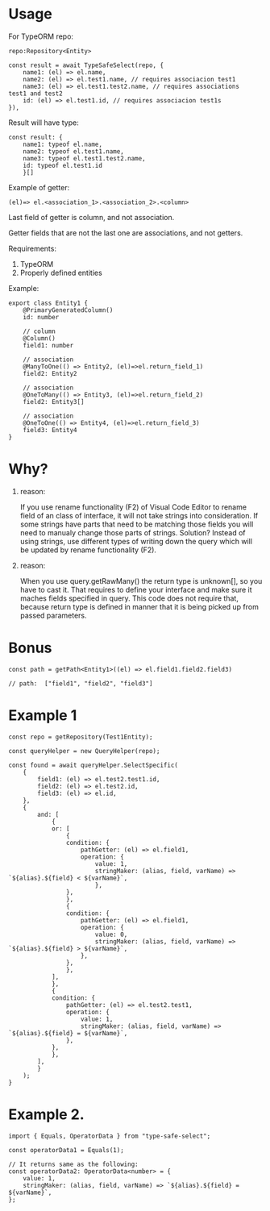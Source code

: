 # Usage

For TypeORM repo:

    repo:Repository<Entity>

    const result = await TypeSafeSelect(repo, {
        name1: (el) => el.name,
        name2: (el) => el.test1.name, // requires associacion test1
        name3: (el) => el.test1.test2.name, // requires associations  test1 and test2
        id: (el) => el.test1.id, // requires associacion test1s
    }),

Result will have type:

    const result: {
        name1: typeof el.name,
        name2: typeof el.test1.name,
        name3: typeof el.test1.test2.name,
        id: typeof el.test1.id
        }[]

Example of getter:

    (el)=> el.<association_1>.<association_2>.<column>

Last field of getter is column, and not association.

Getter fields that are not the last one are associations, and not getters.

Requirements:

1. TypeORM
2. Properly defined entities

Example:

    export class Entity1 {
        @PrimaryGeneratedColumn()
        id: number

        // column
        @Column()
        field1: number

        // association
        @ManyToOne(() => Entity2, (el)=>el.return_field_1)
        field2: Entity2

        // association
        @OneToMany(() => Entity3, (el)=>el.return_field_2)
        field2: Entity3[]

        // association
        @OneToOne(() => Entity4, (el)=>el.return_field_3)
        field3: Entity4
    }

# Why?

1. reason:

   If you use rename functionality (F2) of Visual Code Editor to rename field of an class of interface, it will not take strings into consideration. If some strings have parts that need to be matching those fields you will need to manualy change those parts of strings. Solution? Instead of using strings, use different types of writing down the query which will be updated by rename functionality (F2).

2. reason:

   When you use query.getRawMany() the return type is unknown[], so you have to cast it. That requires to define your interface and make sure it maches fields specified in query. This code does not require that, because return type is defined in manner that it is being picked up from passed parameters.

# Bonus

    const path = getPath<Entity1>((el) => el.field1.field2.field3)

    // path:  ["field1", "field2", "field3"]

# Example 1

    const repo = getRepository(Test1Entity);

    const queryHelper = new QueryHelper(repo);

    const found = await queryHelper.SelectSpecific(
        {
            field1: (el) => el.test2.test1.id,
            field2: (el) => el.test2.id,
            field3: (el) => el.id,
        },
        {
            and: [
                {
                or: [
                    {
                    condition: {
                        pathGetter: (el) => el.field1,
                        operation: {
                            value: 1,
                            stringMaker: (alias, field, varName) => `${alias}.${field} < ${varName}`,
                            },
                    },
                    },
                    {
                    condition: {
                        pathGetter: (el) => el.field1,
                        operation: {
                            value: 0,
                            stringMaker: (alias, field, varName) => `${alias}.${field} > ${varName}`,
                        },
                    },
                    },
                ],
                },
                {
                condition: {
                    pathGetter: (el) => el.test2.test1,
                    operation: {
                        value: 1,
                        stringMaker: (alias, field, varName) => `${alias}.${field} = ${varName}`,
                    },
                },
                },
            ],
            }
        );
    }

# Example 2.

    import { Equals, OperatorData } from "type-safe-select";

    const operatorData1 = Equals(1);

    // It returns same as the following:
    const operatorData2: OperatorData<number> = {
        value: 1,
        stringMaker: (alias, field, varName) => `${alias}.${field} = ${varName}`,
    };
